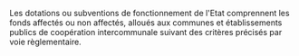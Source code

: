 Les dotations ou subventions de fonctionnement de l'Etat comprennent les fonds affectés ou non affectés, alloués aux communes et établissements publics de coopération intercommunale suivant des critères précisés par voie règlementaire.